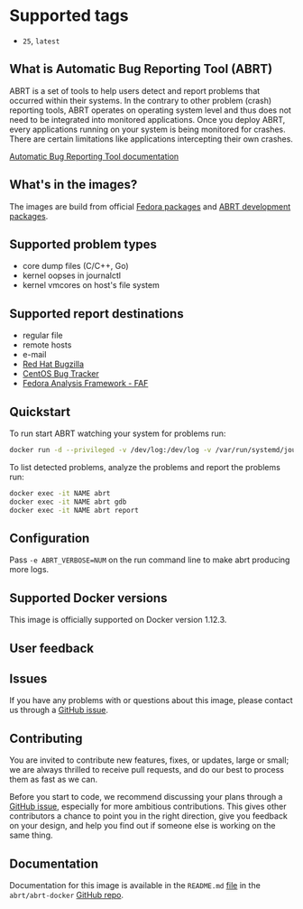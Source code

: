 Supported tags
==============

* `25`, `latest`

What is Automatic Bug Reporting Tool (ABRT)
-------------------------------------------

ABRT is a set of tools to help users detect and report problems that occurred
within their systems. In the contrary to other problem (crash) reporting tools,
ABRT operates on operating system level and thus does not need to be integrated
into monitored applications. Once you deploy ABRT, every applications running
on your system is being monitored for crashes. There are certain limitations
like applications intercepting their own crashes.

[Automatic Bug Reporting Tool documentation](http://abrt.readthedocs.io/)

What's in the images?
---------------------

The images are build from official [Fedora packages](http://koji.fedoraproject.org/koji/packageinfo?packageID=7861) and
[ABRT development packages](https://copr.fedorainfracloud.org/coprs/g/abrt/devel/).

## Supported problem types

* core dump files (C/C++, Go)
* kernel oopses in journalctl
* kernel vmcores on host's file system

## Supported report destinations

* regular file
* remote hosts
* e-mail
* [Red Hat Bugzilla](https://bugzilla.redhat.com/)
* [CentOS Bug Tracker](https://bugs.centos.org/)
* [Fedora Analysis Framework - FAF](http://abrt.fedoraproject.org/)

## Quickstart

To run start ABRT watching your system for problems run:

```bash
docker run -d --privileged -v /dev/log:/dev/log -v /var/run/systemd/journal/socket:/var/run/systemd/journal/socket -v /:/host -v /var/run/abrt:/var/run/abrt --pid=host --net=host --name NAME IMAGE
```

To list detected problems, analyze the problems and report the problems run:

```bash
docker exec -it NAME abrt
docker exec -it NAME abrt gdb
docker exec -it NAME abrt report
```

## Configuration
Pass `-e ABRT_VERBOSE=NUM` on the run command line to make abrt producing more logs.

Supported Docker versions
-------------------------

This image is officially supported on Docker version 1.12.3.

User feedback
-------------

## Issues

If you have any problems with or questions about this image, please contact us
through a [GitHub issue](https://github.com/abrt/abrt-docker/issues).

## Contributing

You are invited to contribute new features, fixes, or updates, large or small;
we are always thrilled to receive pull requests, and do our best to process
them as fast as we can.

Before you start to code, we recommend discussing your plans through a [GitHub
issue](https://github.com/abrt/abrt-docker/issues), especially for more
ambitious contributions. This gives other contributors a chance to point you in
the right direction, give you feedback on your design, and help you find out if
someone else is working on the same thing.

## Documentation

Documentation for this image is available in the `README.md`
[file](https://github.com/abrt/abrt-docker/blob/master/README.md) in the
`abrt/abrt-docker` [GitHub repo](https://github.com/abrt/abrt-docker).
